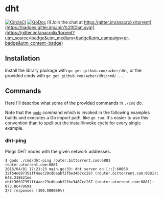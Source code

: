 # dht

[![CircleCI](https://circleci.com/gh/anacrolix/dht.svg?style=shield)](https://circleci.com/gh/anacrolix/dht)
[![GoDoc](https://godoc.org/github.com/azber/dht?status.svg)](https://godoc.org/github.com/azber/dht)
[![Join the chat at https://gitter.im/anacrolix/torrent](https://badges.gitter.im/Join%20Chat.svg)](https://gitter.im/anacrolix/torrent?utm_source=badge&utm_medium=badge&utm_campaign=pr-badge&utm_content=badge)

## Installation

Install the library package with `go get github.com/azber/dht`, or the provided cmds with `go get github.com/azber/dht/cmd/...`.

## Commands

Here I'll describe what some of the provided commands in `./cmd` do.

Note that the [`godo`](https://github.com/anacrolix/godo) command which is invoked in the following examples builds and executes a Go import path, like `go run`. It's easier to use this convention than to spell out the install/invoke cycle for every single example.

### dht-ping

Pings DHT nodes with the given network addresses.

    $ godo ./cmd/dht-ping router.bittorrent.com:6881 router.utorrent.com:6881
    2015/04/01 17:21:23 main.go:33: dht server on [::]:60058
    32f54e697351ff4aec29cdbaabf2fbe3467cc267 (router.bittorrent.com:6881): 648.218621ms
    ebff36697351ff4aec29cdbaabf2fbe3467cc267 (router.utorrent.com:6881): 873.864706ms
    2/2 responses (100.000000%)
